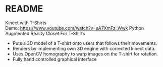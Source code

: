 # README

Kinect with T-Shirts  
Demo: https://www.youtube.com/watch?v=sA7XmFz_Wwk
Python Augmented Reality Closet For T-Shirts
+	Puts a 3D model of a T-shirt onto users that follows their movements.
+	Renders by implementing own 3D engine with corrected kinect data.
+	Uses OpenCV homography to warp images on the T-shirt for rotation.
+	Fully hand controlled graphical interface
